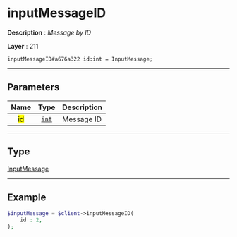 # inputMessageID

**Description** : *Message by ID*

**Layer** : 211

```tl
inputMessageID#a676a322 id:int = InputMessage;
```

---

## Parameters

| Name | Type | Description |
| :---: | :---: | :--- |
| <mark>id</mark> | [`int`](type/int) | Message ID |

---

## Type

[InputMessage](type/InputMessage)

---

## Example

```php
$inputMessage = $client->inputMessageID(
	id : 2,
);
```